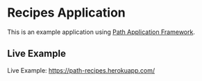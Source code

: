 # Recipes Application

This is an example application using <a href="https://github.com/innovad/path">Path Application Framework</a>.

## Live Example
Live Example: https://path-recipes.herokuapp.com/